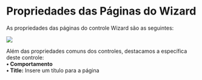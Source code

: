 # Propriedades das Páginas do Wizard

As propriedades das páginas do controle Wizard são as seguintes:

![](http://www.gvinci.com.br/manual/8_081.zoom80.png)

Além das propriedades comuns dos controles, destacamos a específica deste controle:  
**• Comportamento**  
           **• Title:** Insere um título para a página

